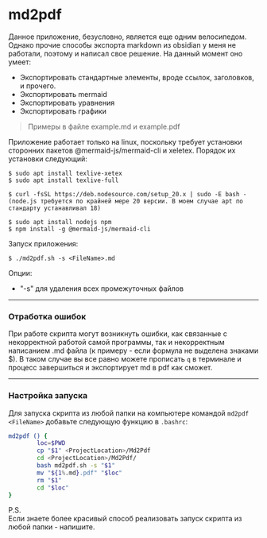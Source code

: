 # md2pdf

Данное приложение, безусловно, является еще одним велосипедом. Однако прочие способы экспорта markdown из obsidian у меня не работали, поэтому и написал свое решение.
На данный момент оно умеет:
- Экспортировать стандартные элементы, вроде ссылок, заголовков, и прочего.
- Экспортировать mermaid
- Экспортировать уравнения
- Экспортировать графики

>Примеры в файле example.md и example.pdf

Приложение работает только на linux, поскольку требует установки сторонних пакетов @mermaid-js/mermaid-cli и xeletex.
Порядок их установки следующий:
```
$ sudo apt install texlive-xetex
$ sudo apt install texlive-full

$ curl -fsSL https://deb.nodesource.com/setup_20.x | sudo -E bash -
(node.js требуется по крайней мере 20 версии. В моем случае apt по стандарту устанавливал 18)

$ sudo apt install nodejs npm
$ npm install -g @mermaid-js/mermaid-cli
```

Запуск приложения:
```
$ ./md2pdf.sh -s <FileName>.md
```
Опции:

- "-s" для удаления всех промежуточных файлов

---

### Отработка ошибок
При работе скрипта могут возникнуть ошибки, как связанные с некорректной работой самой программы, так и некорректным написанием .md файла (к примеру - если формула не выделена знаками $). В таком случае вы все равно можете прописать `q` в терминале и процесс завершиться и экспортирует md в pdf как сможет.

---

### Настройка запуска
Для запуска скрипта из любой папки на компьютере командой `md2pdf <FileName>` добавьте следующую функцию в `.bashrc`:
```bash
md2pdf () {
        loc=$PWD
        cp "$1" <ProjectLocation>/Md2Pdf
        cd <ProjectLocation>/Md2Pdf/
        bash md2pdf.sh -s "$1"
        mv "${1%.md}.pdf" "$loc"
        rm "$1"
        cd "$loc"
}
```

P.S. \
Если знаете более красивый способ реализовать запуск скрипта из любой папки - напишите.
